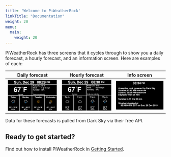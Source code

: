 ```yaml
---
title: 'Welcome to PiWeatherRock'
linkTitle: "Documentation"
weight: 20
menu:
  main:
    weight: 20
---
```


PiWeatherRock has three screens that it cycles through to show you a daily forecast, a hourly forecast, and an information screen. Here are examples of each:

| Daily forecast                                         | Hourly forecast                                          | Info screen                                 |
|--------------------------------------------------------|----------------------------------------------------------|---------------------------------------------|
| ![daily-forecast-screenshot](us-daily.png) | ![hourly-forecast-screenshot](us-hourly.png) | ![info-screenshot](us-info.png) |

Data for these forecasts is pulled from Dark Sky via their free API.

## Ready to get started?

Find out how to install PiWeatherRock in [Getting Started](getting-started/).
